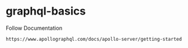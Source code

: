 # graphql-basics

Follow Documentation
```bash
https://www.apollographql.com/docs/apollo-server/getting-started
```
